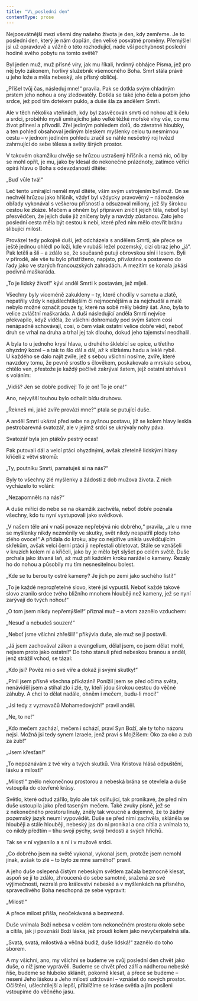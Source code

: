 ```yaml
---
title: "V\_poslední den"
contentType: prose
---
```


  

Nejposvátnější mezi všemi dny našeho života je den, kdy zemřeme. Je to poslední den, který je nám dopřán, den veliké posvátné proměny. Přemýšlel jsi už opravdově a vážně o této rozhodující, nade vší pochybnost poslední hodině svého pobytu na tomto světě?

Byl jeden muž, muž přísné víry, jak mu říkali, hrdinný obhájce Písma, jež pro něj bylo zákonem, horlivý služebník všemocného Boha. Smrt stála právě u jeho lože a měla nebeský, ale přísný obli­čej.

„Přišel tvůj čas, následuj mne!“ pravila. Pak se dotkla svým chladným prstem jeho nohou a ony zledovatěly. Dotkla se také jeho čela a potom jeho srdce, jež pod tím dotekem puklo, a duše šla za andělem Smrti.

Ale v těch několika vteřinách, kdy byl zasvěcován smrti od nohou až k čelu a srdci, proběhlo myslí umírajícího jako velké těžké mořské vlny vše, co mu život přinesl a přivodil. Zřel jediným pohledem dolů, do závratné hloubky, a ten pohled obsahoval jediným bleskem myšlenky celou tu nesmírnou cestu – v jednom jediném pohledu zračil se náhle nesčetný roj hvězd zahrnující do sebe tělesa a světy širých prostor.

V takovém okamžiku chvěje se hrůzou ustrašený hříšník a nemá nic, oč by se mohl opřít, je mu, jako by klesal do nekonečné prázdnoty, zatímco věřící opírá hlavu o Boha s odevzdaností dítěte:

„Buď vůle tvá!“

Leč tento umírající neměl mysl dítěte, vším svým ustrojením byl muž. On se nechvěl hrůzou jako hříšník, vždyť byl vždycky pravověrný – náboženské obřady vykonával s veškerou přísností a odsuzoval miliony, jež šly širokou cestou ke zkáze. Mečem a ohněm byl připraven zničit jejich těla, neboť byl přesvědčen, že jejich duše již zničeny byly a navždy zůstanou. Zato jeho poslední cesta měla být cestou k nebi, které před ním mělo otevřít bránu slibující milost.

Provázel tedy pokojně duši, jež odcházela s andělem Smrti, ale přece se ještě jednou ohlédl po loži, kde v rubáši ležel pozemský, cizí obraz jeho „já“. Pak letěli a šli – a zdálo se, že současně putují obrovskou síní i lesem. Byli v přírodě, ale vše tu bylo přistřiženo, napjato, přivázáno a postaveno do řady jako ve starých francouzských zahradách. A mezitím se konala jakási podivná maškaráda.

„To je lidský život!“ kývl anděl Smrti k postavám, jež míjeli.

Všechny byly víceméně zakukleny – ty, které chodily v sametu a zlatě, nepatřily vždy k nejušlechtilejším či nejmocnějším a za nejchudší a malé nebylo možné označit pouze ty, které na sobě měly bědný šat. Ano, byla to velice zvláštní maškaráda. A duši následující anděla Smrti nejvíce překvapilo, když viděla, že všichni dohromady pod svým šatem cosi nenápadně schovávají, cosi, o čem však ostatní velice dobře vědí, neboť druh se vrhal na druha a trhal jej tak dlouho, dokud jeho tajemství neodhalil.

A byla to u jednoho krysí hlava, u druhého šklebící se opice, u třetího ohyzdný kozel – a tak to šlo dál a dál, až k slizkému hadu a leklé rybě. U každého se dalo najít zvíře, jež s sebou všichni nosíme, zvíře, které navzdory tomu, že pevně srostlo s člověkem, poskakovalo a mrskalo sebou, chtělo ven, přestože je každý pečlivě zakrýval šatem, jejž ostatní strhávali s voláním:

„Vidíš? Jen se dobře podívej! To je on! To je ona!“

Ano, nejvyšší touhou bylo odhalit bídu druhovu.

„Řekneš mi, jaké zvíře provází mne?“ ptala se putující duše.

A anděl Smrti ukázal před sebe na pyšnou postavu, jíž se kolem hlavy leskla pestrobarevná svatozář, ale v jejímž srdci se ukrývaly nohy páva.

Svatozář byla jen ptákův pestrý ocas!

Pak putovali dál a velcí ptáci ohyzdnými, avšak zřetelně lidskými hlasy křičeli z větví stromů:

„Ty, poutníku Smrti, pamatuješ si na nás?“

Byly to všechny zlé myšlenky a žádosti z dob mužova života. Z nich vycházelo to volání:

„Nezapomněls na nás?“

A duše mířící do nebe se na okamžik zachvěla, neboť dobře poznala všechny, kdo tu nyní vystupovali jako svědkové.

„V našem těle ani v naší povaze nepřebývá nic dobrého,“ pravila, „ale u mne se myšlenky nikdy nezměnily ve skutky, svět nikdy nespatřil plody toho zlého ovoce!“ A přidala do kroku, aby co nejdříve unikla usvědčujícím skřekům, avšak velcí černí ptáci ji nepřestali obletovat. Stále se vznášeli v kruzích kolem ní a křičeli, jako by je mělo být slyšet po celém světě. Duše prchala jako štvaná laň, až muž při každém kroku narážel o kameny. Řezaly ho do nohou a působily mu tím nesnesitelnou bolest.

„Kde se tu berou ty ostré kameny? Je jich po zemi jako suchého listí!“

„To je každé neprozřetelné slovo, které jsi vypustil. Neboť každé takové slovo zranilo srdce tvého bližního mnohem hlouběji než kameny, jež se nyní zarývají do tvých nohou!“

„O tom jsem nikdy nepřemýšlel!“ přiznal muž – a vtom zaznělo vzduchem:

„Nesuď a nebudeš souzen!“

„Neboť jsme všichni zhřešili!“ přikývla duše, ale muž se jí postavil.

„Já jsem zachovával zákon a evangelium, dělal jsem, co jsem dělat mohl, nejsem proto jako ostatní!“ Do toho stanuli před nebeskou branou a anděl, jenž strážil vchod, se tázal:

„Kdo jsi? Pověz mi o své víře a dokaž ji svými skutky!“

„Plnil jsem přísně všechna přikázání! Ponížil jsem se před očima světa, nenáviděl jsem a stíhal zlo i zlé, ty, kteří jdou širokou cestou do věčné záhuby. A chci to dělat nadále, ohněm i mečem, budu-li moci!“

„Jsi tedy z vyznavačů Mohamedových!“ pravil anděl.

„Ne, to ne!“

„Kdo mečem zachází, mečem i schází, praví Syn Boží, ale ty toho názoru nejsi. Možná jsi tedy synem Izraele, jenž praví s Mojžíšem: Oko za oko a zub za zub!“

„Jsem křesťan!“

„To nepoznávám z tvé víry a tvých skutků. Víra Kristova hlásá odpuštění, lásku a milost!“

„Milost!“ znělo nekonečnou prostorou a nebeská brána se otevřela a duše vstoupila do otevřené krásy.

Světlo, které odtud zářilo, bylo ale tak oslňující, tak pronikavé, že před ním duše ustoupila jako před taseným mečem. Také zvuky písně, jež se z nekonečného prostoru linuly, zněly tak vroucně a dojemně, že to žádný pozemský jazyk neumí vypovědět. Duše se před nimi zachvěla, skláněla se hlouběji a stále hlouběji, nebeský jas do ní pronikal a ona cítila a vnímala to, co nikdy předtím – tíhu svojí pýchy, svojí tvrdosti a svých hříchů.

Tak se v ní vyjasnilo a s ní i v mužově srdci.

„Co dobrého jsem na světě vykonal, vykonal jsem, protože jsem nemohl jinak, avšak to zlé – to bylo ze mne samého!“ pravil.

A jeho duše oslepená čistým nebeským světlem začala bezmocně klesat, aspoň se jí to zdálo, zhroucená do sebe samotné, sražená ze své výjimečnosti, nezralá pro království nebeské a v myšlenkách na přísného, spravedlivého Boha neschopná ze sebe vypravit:

„Milost!“

A přece milost přišla, neočekávaná a bezmezná.

Duše vnímala Boží nebesa v celém tom nekonečném prostoru okolo sebe a cítila, jak ji povznáší Boží láska, jež proudí kolem jako nevyčerpatelná síla.

„Svatá, svatá, milostivá a věčná budiž, duše lidská!“ zaznělo do toho sborem.

A my všichni, ano, my všichni se budeme ve svůj poslední den chvět jako duše, o níž jsme vyprávěli. Budeme se chvět před září a nádherou nebeské říše, budeme se hluboko sklánět, pokorně klesat, a přece se budeme – neseni Jeho láskou a Jeho milostí udržováni – vznášet do nových prostor. Očištěni, ušlechtilejší a lepší, přiblížíme se kráse světla a jím posíleni vstoupíme do věčného jasu.
